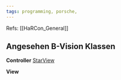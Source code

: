 ```yaml
---
tags: programming, porsche, 
---
```

Refs: [[HaRCon_General]]

## Angesehen B-Vision Klassen
**Controller**
[StarView](https://highway.porsche.com/bitbucket/projects/BVISION/repos/bvision/browse/bvision-gui/src/main/java/de/porsche/bvision/mainwindow/views/BvStartView.java#24)


**View**


